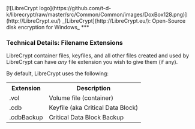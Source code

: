 

<meta content="text/html; charset=UTF-8" http-equiv="Content-Type">
<meta name="keywords" content="disk encryption, security, transparent, AES, plausible deniability, virtual drive, Linux, MS Windows, portable, USB drive, partition">
<meta name="description" content="LibreCrypt: An Open-Source transparent encryption program for PCs. With this software, you can create one or more &quot;containers&quot; on your PC - which appear as disks, anything written to these disks is automatically encrypted before being stored on your hard drive.">

<meta name="author" content="Sarah Dean">
<meta name="copyright" content="Copyright 2004, 2005, 2006, 2007, 2008 Sarah Dean">


<TITLE>Technical Details: Filename Extensions</TITLE>

<link href="https://raw.githubusercontent.com/t-d-k/LibreCrypt/master/docs/styles_common.css" rel="stylesheet" type="text/css">


<link rel="shortcut icon" href="https://github.com/t-d-k/librecrypt/raw/master/src/Common/Common/images/DoxBox.ico" type="image/x-icon">

<SPAN CLASS="master_link">
[![LibreCrypt logo](https://github.com/t-d-k/librecrypt/raw/master/src/Common/Common/images/DoxBox128.png)](http://LibreCrypt.eu/)
</SPAN>
<SPAN CLASS="master_title">
_[LibreCrypt](http://LibreCrypt.eu/): Open-Source disk encryption for Windows_
</SPAN>
***
    
            

### Technical Details: Filename Extensions

LibreCrypt container files, keyfiles, and all other files created and used by LibreCrypt can have _*any*_ file extension you wish to give them (if any).

By default, LibreCrypt uses the following:

<TABLE>
<TR> <TH>Extension</TH> <TH>Description</TH> </TR>
<TR> <TD>.vol</TD> <TD>Volume file (container)</TD> </TR> 
<TR> <TD>.cdb</TD> <TD>Keyfile (aka Critical Data Block)</TD> </TR>
<TR> <TD>.cdbBackup</TD> <TD>Critical Data Block Backup</TD> </TR>
</TABLE>



